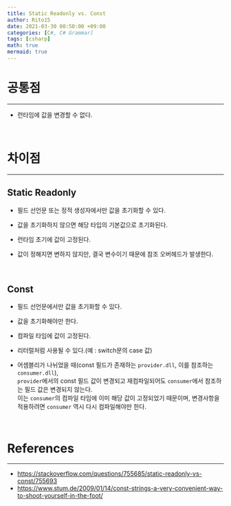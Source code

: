 ```yaml
---
title: Static Readonly vs. Const
author: Rito15
date: 2021-03-30 00:50:00 +09:00
categories: [C#, C# Grammar]
tags: [csharp]
math: true
mermaid: true
---
```


# 공통점
---
- 런타임에 값을 변경할 수 없다.

<br>

# 차이점
---

## **Static Readonly**

- 필드 선언문 또는 정적 생성자에서만 값을 초기화할 수 있다.

- 값을 초기화하지 않으면 해당 타입의 기본값으로 초기화된다.

- 런타임 초기에 값이 고정된다.

- 값이 정해지면 변하지 않지만, 결국 변수이기 때문에 참조 오버헤드가 발생한다.

<br>

## **Const**

- 필드 선언문에서만 값을 초기화할 수 있다.

- 값을 초기화해야만 한다.

- 컴파일 타임에 값이 고정된다.

- 리터럴처럼 사용될 수 있다.(예 : switch문의 case 값)

- 어셈블리가 나뉘었을 때(const 필드가 존재하는 `provider.dll`, 이를 참조하는 `consumer.dll`),<br>
  `provider`에서의 const 필드 값이 변경되고 재컴파일되어도 `consumer`에서 참조하는 필드 값은 변경되지 않는다.<br>
  이는 `consumer`의 컴파일 타임에 이미 해당 값이 고정되었기 때문이며, 변경사항을 적용하려면 `consumer` 역시 다시 컴파일해야만 한다.

<br>

# References
---
- <https://stackoverflow.com/questions/755685/static-readonly-vs-const/755693>
- <https://www.stum.de/2009/01/14/const-strings-a-very-convenient-way-to-shoot-yourself-in-the-foot/>
